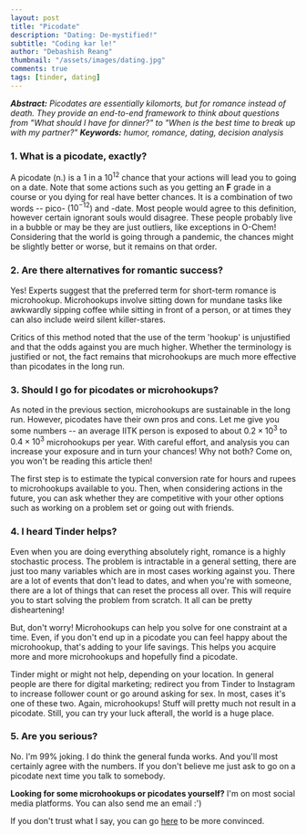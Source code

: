 ```yaml
---
layout: post
title: "Picodate"
description: "Dating: De-mystified!"
subtitle: "Coding kar le!"
author: "Debashish Reang"
thumbnail: "/assets/images/dating.jpg"
comments: true
tags: [tinder, dating]
---
```


***Abstract:** Picodates are essentially kilomorts, but for romance instead of death. They provide an end-to-end framework to think about questions from "What should I have for dinner?" to "When is the best time to break up with my partner?" **Keywords:** humor, romance, dating, decision analysis*

### 1. What is a picodate, exactly?
A picodate (n.) is a $1$ in a $10^{12}$ chance that your actions will lead you to going on a date. Note that some actions such as you getting an **F** grade in a course or you dying for real have better chances. It is a combination of two words -- pico- ($10^{-12}$) and -date. Most people would agree to this definition, however certain ignorant souls would disagree. These people probably live in a bubble or may be they are just outliers, like exceptions in O-Chem! Considering that the world is going through a pandemic, the chances might be slightly better or worse, but it remains on that order.

### 2. Are there alternatives for romantic success?
Yes! Experts suggest that the preferred term for short-term romance is microhookup. Microhookups involve sitting down for mundane tasks like awkwardly sipping coffee while sitting in front of a person, or at times they can also include weird silent killer-stares.

Critics of this method noted that the use of the term 'hookup' is unjustified and that the odds against you are much higher. Whether the terminology is justified or not, the fact remains that microhookups are much more effective than picodates in the long run.

### 3. Should I go for picodates or microhookups?
As noted in the previous section, microhookups are sustainable in the long run. However, picodates have their own pros and cons. Let me give you some numbers -- an average IITK person is exposed to about $0.2 \times 10^{3}$ to $0.4 \times 10^{3}$ microhookups per year. With careful effort, and analysis you can increase your exposure and in turn your chances! Why not both? Come on, you won't be reading this article then!

The first step is to estimate the typical conversion rate for hours and rupees to microhookups available to you. Then, when considering actions in the future, you can ask whether they are competitive with your other options such as working on a problem set or going out with friends. 

### 4. I heard Tinder helps?
Even when you are doing everything absolutely right, romance is a highly stochastic process. The problem is intractable in a general setting, there are just too many variables which are in most cases working against you. There are a lot of events that don't lead to dates, and when you're with someone, there are a lot of things that can reset the process all over. This will require you to start solving the problem from scratch. It all can be pretty disheartening!

But, don't worry! Microhookups can help you solve for one constraint at a time. Even, if you don't end up in a picodate you can feel happy about the microhookup, that's adding to your life savings. This helps you acquire more and more microhookups and hopefully find a picodate.

Tinder might or might not help, depending on your location. In general people are there for digital marketing; redirect you from Tinder to Instagram to increase follower count or go around asking for sex. In most, cases it's one of these two. Again, microhookups! Stuff will pretty much not result in a picodate. Still, you can try your luck afterall, the world is a huge place.

### 5. Are you serious?
No. I'm 99% joking. I do think the general funda works. And you'll most certainly agree with the numbers. If you don't believe me just ask to go on a picodate next time you talk to somebody.

**Looking for some microhookups or picodates yourself?** I'm on most social media platforms. You can also send me an email :')

If you don't trust what I say, you can go [here](https://www.google.com/search?q=mat+maan+meme&tbm=isch&source=iu&ictx=1&fir=KaX8JDRFz3svvM%253A%252CTfypUpG-px3TDM%252C_&vet=1&usg=AI4_-kQw2eYOnNHY-kGH1YrcpfBJnhSfmA&sa=X&ved=2ahUKEwiKhcaq6_fpAhUpILcAHW-MDMEQ9QEwAnoECAoQFQ#imgrc=KaX8JDRFz3svvM) to be more convinced.